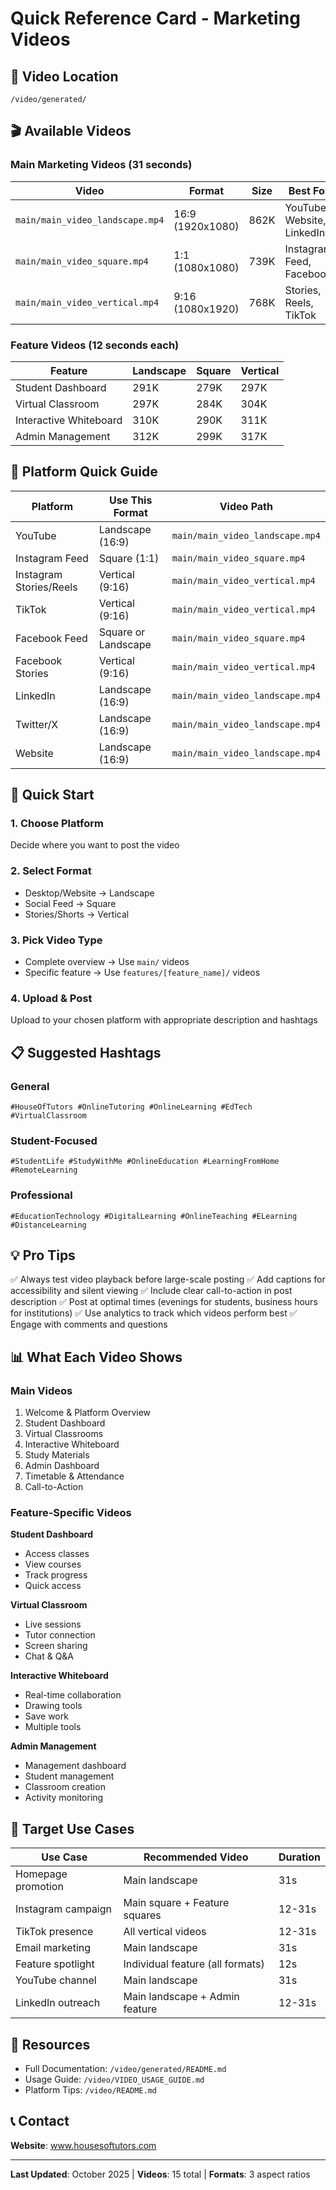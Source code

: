 # Quick Reference Card - Marketing Videos

## 📁 Video Location
```
/video/generated/
```

## 🎬 Available Videos

### Main Marketing Videos (31 seconds)
| Video | Format | Size | Best For |
|-------|--------|------|----------|
| `main/main_video_landscape.mp4` | 16:9 (1920x1080) | 862K | YouTube, Website, LinkedIn |
| `main/main_video_square.mp4` | 1:1 (1080x1080) | 739K | Instagram Feed, Facebook |
| `main/main_video_vertical.mp4` | 9:16 (1080x1920) | 768K | Stories, Reels, TikTok |

### Feature Videos (12 seconds each)
| Feature | Landscape | Square | Vertical |
|---------|-----------|--------|----------|
| Student Dashboard | 291K | 279K | 297K |
| Virtual Classroom | 297K | 284K | 304K |
| Interactive Whiteboard | 310K | 290K | 311K |
| Admin Management | 312K | 299K | 317K |

## 📱 Platform Quick Guide

| Platform | Use This Format | Video Path |
|----------|----------------|------------|
| YouTube | Landscape (16:9) | `main/main_video_landscape.mp4` |
| Instagram Feed | Square (1:1) | `main/main_video_square.mp4` |
| Instagram Stories/Reels | Vertical (9:16) | `main/main_video_vertical.mp4` |
| TikTok | Vertical (9:16) | `main/main_video_vertical.mp4` |
| Facebook Feed | Square or Landscape | `main/main_video_square.mp4` |
| Facebook Stories | Vertical (9:16) | `main/main_video_vertical.mp4` |
| LinkedIn | Landscape (16:9) | `main/main_video_landscape.mp4` |
| Twitter/X | Landscape (16:9) | `main/main_video_landscape.mp4` |
| Website | Landscape (16:9) | `main/main_video_landscape.mp4` |

## 🚀 Quick Start

### 1. Choose Platform
Decide where you want to post the video

### 2. Select Format
- Desktop/Website → Landscape
- Social Feed → Square
- Stories/Shorts → Vertical

### 3. Pick Video Type
- Complete overview → Use `main/` videos
- Specific feature → Use `features/[feature_name]/` videos

### 4. Upload & Post
Upload to your chosen platform with appropriate description and hashtags

## 📋 Suggested Hashtags

### General
`#HouseOfTutors #OnlineTutoring #OnlineLearning #EdTech #VirtualClassroom`

### Student-Focused
`#StudentLife #StudyWithMe #OnlineEducation #LearningFromHome #RemoteLearning`

### Professional
`#EducationTechnology #DigitalLearning #OnlineTeaching #ELearning #DistanceLearning`

## 💡 Pro Tips

✅ Always test video playback before large-scale posting
✅ Add captions for accessibility and silent viewing
✅ Include clear call-to-action in post description
✅ Post at optimal times (evenings for students, business hours for institutions)
✅ Use analytics to track which videos perform best
✅ Engage with comments and questions

## 📊 What Each Video Shows

### Main Videos
1. Welcome & Platform Overview
2. Student Dashboard
3. Virtual Classrooms
4. Interactive Whiteboard
5. Study Materials
6. Admin Dashboard
7. Timetable & Attendance
8. Call-to-Action

### Feature-Specific Videos

**Student Dashboard**
- Access classes
- View courses
- Track progress
- Quick access

**Virtual Classroom**
- Live sessions
- Tutor connection
- Screen sharing
- Chat & Q&A

**Interactive Whiteboard**
- Real-time collaboration
- Drawing tools
- Save work
- Multiple tools

**Admin Management**
- Management dashboard
- Student management
- Classroom creation
- Activity monitoring

## 🎯 Target Use Cases

| Use Case | Recommended Video | Duration |
|----------|------------------|----------|
| Homepage promotion | Main landscape | 31s |
| Instagram campaign | Main square + Feature squares | 12-31s |
| TikTok presence | All vertical videos | 12-31s |
| Email marketing | Main landscape | 31s |
| Feature spotlight | Individual feature (all formats) | 12s |
| YouTube channel | Main landscape | 31s |
| LinkedIn outreach | Main landscape + Admin feature | 12-31s |

## 🔗 Resources

- Full Documentation: `/video/generated/README.md`
- Usage Guide: `/video/VIDEO_USAGE_GUIDE.md`
- Platform Tips: `/video/README.md`

## 📞 Contact

**Website**: www.housesoftutors.com

---
**Last Updated**: October 2025 | **Videos**: 15 total | **Formats**: 3 aspect ratios
